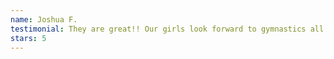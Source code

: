 ```yaml
---
name: Joshua F.
testimonial: They are great!! Our girls look forward to gymnastics all week!
stars: 5
---
```

